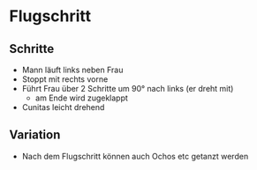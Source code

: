 
# Flugschritt

## Schritte

- Mann läuft links neben Frau
- Stoppt mit rechts vorne
- Führt Frau über 2 Schritte um 90° nach links (er dreht mit)
    - am Ende wird zugeklappt
- Cunitas leicht drehend

## Variation

- Nach dem Flugschritt können auch Ochos etc getanzt werden
